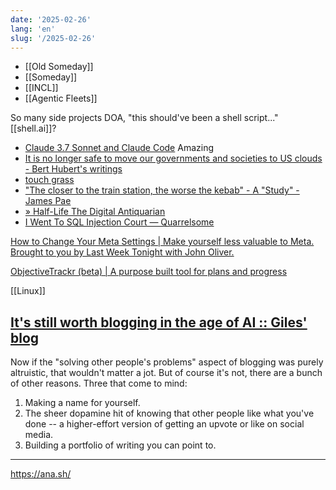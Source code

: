 ```yaml
---
date: '2025-02-26'
lang: 'en'
slug: '/2025-02-26'
---
```


- [[Old Someday]]
- [[Someday]]
- [[INCL]]
- [[Agentic Fleets]]

So many side projects DOA, "this should've been a shell script..." [[shell.ai]]?

- [Claude 3.7 Sonnet and Claude Code](https://www.anthropic.com/news/claude-3-7-sonnet) Amazing
- [It is no longer safe to move our governments and societies to US clouds - Bert Hubert's writings](https://berthub.eu/articles/posts/you-can-no-longer-base-your-government-and-society-on-us-clouds/)
- [touch grass](https://touchgrass.now/)
- ["The closer to the train station, the worse the kebab" - A "Study" - James Pae](https://www.jmspae.se/write-ups/kebabs-train-stations/)
- [» Half-Life The Digital Antiquarian](https://www.filfre.net/2024/12/half-life/)
- [I Went To SQL Injection Court — Quarrelsome](https://sockpuppet.org/blog/2025/02/09/fixing-illinois-foia/)

[How to Change Your Meta Settings | Make yourself less valuable to Meta. Brought to you by Last Week Tonight with John Oliver.](https://johnoliverwantsyourraterotica.com/)

[ObjectiveTrackr (beta) | A purpose built tool for plans and progress](https://objectivetrackr.com/?utm_source=corporatewatch&utm_medium=web&utm_campaign=corporatewatchlanding)

[[Linux]]

## [It's still worth blogging in the age of AI :: Giles' blog](https://www.gilesthomas.com/2025/02/blogging-in-the-age-of-ai)

Now if the "solving other people's problems" aspect of blogging was purely altruistic, that wouldn't matter a jot. But of course it's not, there are a bunch of other reasons. Three that come to mind:

1. Making a name for yourself.
2. The sheer dopamine hit of knowing that other people like what you've done -- a higher-effort version of getting an upvote or like on social media.
3. Building a portfolio of writing you can point to.

---

https://ana.sh/
